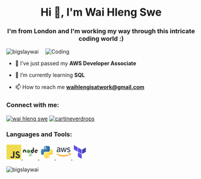 <h1 align="center">Hi 👋, I'm Wai Hleng Swe</h1>
<h3 align="center">I'm from London and I'm working my way through this intricate coding world :)</h3>

<img align="right" alt="Coding" width="400" src="https://media.tenor.com/o88Bd-XsPN4AAAAC/family-guy-peter-griffin.gif">

<p align="left"> <img src="https://komarev.com/ghpvc/?username=bigslaywai&label=Profile%20views&color=0e75b6&style=flat" alt="bigslaywai" /> </p>

- 🔭 I’ve just passed my **AWS Developer Associate**

- 🌱 I’m currently learning **SQL**

- 📫 How to reach me **waihlengisatwork@gmail.com**


<h3 align="left">Connect with me:</h3>
<p align="left">
<a href="https://www.linkedin.com/in/wai-hleng-swe-b96096231/" target="blank"><img align="center" src="https://raw.githubusercontent.com/rahuldkjain/github-profile-readme-generator/master/src/images/icons/Social/linked-in-alt.svg" alt="wai hleng swe" height="30" width="40" /></a>
<a href="https://www.leetcode.com/cartineverdrops" target="blank"><img align="center" src="https://raw.githubusercontent.com/rahuldkjain/github-profile-readme-generator/master/src/images/icons/Social/leet-code.svg" alt="cartineverdrops" height="30" width="40" /></a>
</p>

<h3 align="left">Languages and Tools:</h3>
<p align="left"> 
  <a href="https://developer.mozilla.org/en-US/docs/Web/JavaScript" target="_blank" rel="noreferrer"> 
    <img src="https://raw.githubusercontent.com/devicons/devicon/master/icons/javascript/javascript-original.svg" alt="javascript" width="40" height="40"/> 
  </a> 
  <a href="https://nodejs.org" target="_blank" rel="noreferrer"> 
    <img src="https://raw.githubusercontent.com/devicons/devicon/master/icons/nodejs/nodejs-original-wordmark.svg" alt="nodejs" width="40" height="40"/> 
  </a> 
  <a href="https://www.python.org" target="_blank" rel="noreferrer"> 
    <img src="https://raw.githubusercontent.com/devicons/devicon/master/icons/python/python-original.svg" alt="python" width="40" height="40"/> 
  </a> 
  <a href="https://aws.amazon.com" target="_blank" rel="noreferrer">
    <img src="https://raw.githubusercontent.com/devicons/devicon/master/icons/amazonwebservices/amazonwebservices-original-wordmark.svg" alt="aws" width="40" height="40"/>
  </a>
  <a href="https://www.terraform.io" target="_blank" rel="noreferrer">
    <img src="https://raw.githubusercontent.com/devicons/devicon/master/icons/terraform/terraform-original.svg" alt="terraform" width="40" height="40"/>
  </a>
</p>

<p><img align="center" src="https://github-readme-streak-stats.herokuapp.com/?user=bigslaywai&" alt="bigslaywai" /></p>

